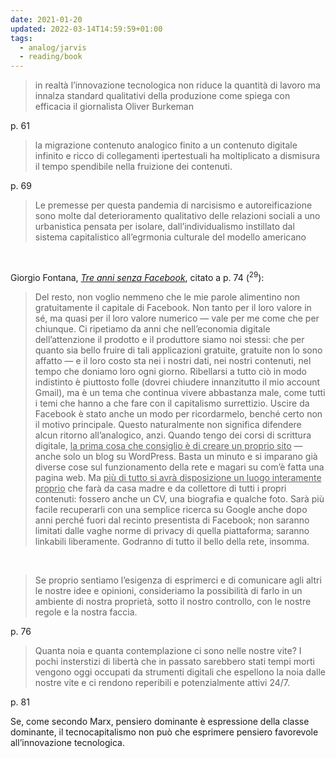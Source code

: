 ```yaml
---
date: 2021-01-20
updated: 2022-03-14T14:59:59+01:00
tags:
  - analog/jarvis
  - reading/book
---
```

> in realtà l’innovazione tecnologica non riduce la quantità di lavoro ma innalza  standard qualitativi della produzione come spiega con efficacia il giornalista Oliver Burkeman

p. 61

> la migrazione  contenuto analogico finito a un contenuto digitale infinito e ricco di collegamenti ipertestuali ha moltiplicato a dismisura il tempo spendibile nella fruizione dei contenuti.

p. 69

> Le premesse per questa pandemia di narcisismo e autoreificazione sono molte dal deterioramento qualitativo delle relazioni sociali a uno urbanistica pensata per isolare, dall’individualismo instillato dal sistema capitalistico all’egrmonia culturale del modello americano

<br>

Giorgio Fontana, <cite><a href="https://doppiozero.com/materiali/tre-anni-senza-facebook" target="_blank" title="Tre anni senza Faceboom">Tre anni senza Facebook</a></cite>, citato a p. 74 (<sup>29</sup>):

> Del resto, non voglio nemmeno che le mie parole alimentino non gratuitamente il capitale di Facebook. Non tanto per il loro valore in sé, ma quasi per il loro valore numerico — vale per me come che per chiunque. Ci ripetiamo da anni che nell’economia digitale dell’attenzione il prodotto e il produttore siamo noi stessi: che per quanto sia bello fruire di tali applicazioni gratuite, gratuite non lo sono affatto — e il loro costo sta nei i nostri dati, nei nostri contenuti, nel tempo che doniamo loro ogni giorno. Ribellarsi a tutto ciò in modo indistinto è piuttosto folle (dovrei chiudere innanzitutto il mio account Gmail), ma è un tema che continua vivere abbastanza male, come tutti i temi che hanno a che fare con il capitalismo surrettizio. Uscire da Facebook è stato anche un modo per ricordarmelo, benché certo non il motivo principale. Questo naturalmente non significa difendere alcun ritorno all’analogico, anzi. Quando tengo dei corsi di scrittura digitale, <u>la prima cosa che consiglio è di creare un proprio sito</u> — anche solo un blog su WordPress. Basta un minuto e si imparano già diverse cose sul funzionamento della rete e magari su com’è fatta una pagina web. Ma <u>più di tutto si avrà disposizione un luogo interamente proprio</u> che farà da casa madre e da collettore di tutti i propri contenuti: fossero anche un CV, una biografia e qualche foto. Sarà più facile recuperarli con una semplice ricerca su Google anche dopo anni perché fuori dal recinto presentista di Facebook; non saranno limitati dalle vaghe norme di privacy di quella piattaforma; saranno linkabili liberamente. Godranno di tutto il bello della rete, insomma.

<br>

> Se proprio sentiamo l’esigenza di esprimerci e di comunicare agli altri le nostre idee e opinioni, consideriamo la possibilità di farlo in un ambiente di nostra proprietà, sotto il nostro controllo, con le nostre regole e la nostra faccia.

p. 76

> Quanta noia e quanta contemplazione ci sono nelle nostre vite? I pochi insterstizi di libertà che in passato sarebbero stati tempi morti vengono oggi occupati da strumenti digitali che espellono la noia dalle nostre vite e ci rendono reperibili e potenzialmente attivi 24/7.

p. 81

Se, come secondo Marx, pensiero dominante è espressione della classe dominante, il tecnocapitalismo non può che esprimere pensiero favorevole all’innovazione tecnologica.
